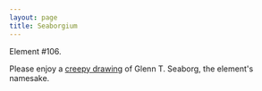 ```yaml
---
layout: page
title: Seaborgium
---
```


Element #106.

Please enjoy a [creepy drawing](https://www.deviantart.com/horrorshowfreak/art/Seaborgium-783037349) of Glenn T. Seaborg, the element's namesake.
